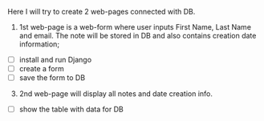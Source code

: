 Here I will try to create 2 web-pages connected with DB.

1. 1st web-page is a web-form where user inputs First Name, Last Name and email. The note will be stored in DB and also contains creation date information;
- [ ] install and run Django
- [ ] create a form
- [ ] save the form to DB
 
3. 2nd web-page will display all notes and date creation info.
- [ ] show the table with data for DB
